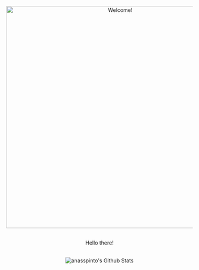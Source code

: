 <div align="center" width="50">

<img src="https://i.imgur.com/Pg7x6F2.gif" alt="Welcome!" width="600"/>

</div>

<div align="center">
  
<br>

Hello there! 
  
<br>

</div>

<div align="center">

<img align="center" src="https://github-readme-stats.vercel.app/api?username=anuraghazra&theme=dark&show_icons=true" alt="anasspinto's Github Stats">
</br>
